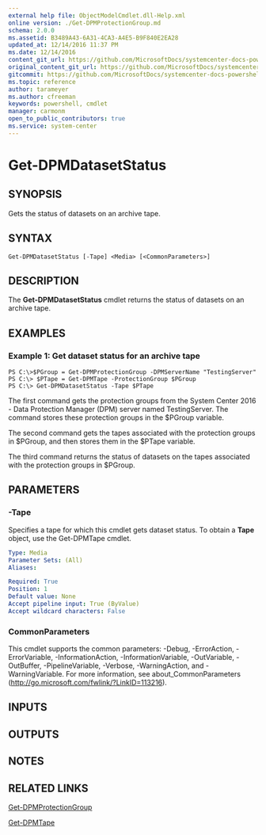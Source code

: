 ```yaml
---
external help file: ObjectModelCmdlet.dll-Help.xml
online version: ./Get-DPMProtectionGroup.md
schema: 2.0.0
ms.assetid: B3489A43-6A31-4CA3-A4E5-B9F840E2EA28
updated_at: 12/14/2016 11:37 PM
ms.date: 12/14/2016
content_git_url: https://github.com/MicrosoftDocs/systemcenter-docs-powershell/blob/master/systemcenter-cmdlets/SystemCenter2016/DataProtectionManager/v1/Get-DPMDatasetStatus.md
original_content_git_url: https://github.com/MicrosoftDocs/systemcenter-docs-powershell/blob/master/systemcenter-cmdlets/SystemCenter2016/DataProtectionManager/v1/Get-DPMDatasetStatus.md
gitcommit: https://github.com/MicrosoftDocs/systemcenter-docs-powershell/blob/ddd0fefc9adaabb9394eb6c21b33370913d1830d/systemcenter-cmdlets/SystemCenter2016/DataProtectionManager/v1/Get-DPMDatasetStatus.md
ms.topic: reference
author: tarameyer
ms.author: cfreeman
keywords: powershell, cmdlet
manager: carmonm
open_to_public_contributors: true
ms.service: system-center
---
```


# Get-DPMDatasetStatus

## SYNOPSIS
Gets the status of datasets on an archive tape.

## SYNTAX

```
Get-DPMDatasetStatus [-Tape] <Media> [<CommonParameters>]
```

## DESCRIPTION
The **Get-DPMDatasetStatus** cmdlet returns the status of datasets on an archive tape.

## EXAMPLES

### Example 1: Get dataset status for an archive tape
```
PS C:\>$PGroup = Get-DPMProtectionGroup -DPMServerName "TestingServer"
PS C:\> $PTape = Get-DPMTape -ProtectionGroup $PGroup
PS C:\> Get-DPMDatasetStatus -Tape $PTape
```

The first command gets the protection groups from the System Center 2016 - Data Protection Manager (DPM) server named TestingServer.
The command stores these protection groups in the $PGroup variable.

The second command gets the tapes associated with the protection groups in $PGroup, and then stores them in the $PTape variable.

The third command returns the status of datasets on the tapes associated with the protection groups in $PGroup.

## PARAMETERS

### -Tape
Specifies a tape for which this cmdlet gets dataset status.
To obtain a **Tape** object, use the Get-DPMTape cmdlet.

```yaml
Type: Media
Parameter Sets: (All)
Aliases: 

Required: True
Position: 1
Default value: None
Accept pipeline input: True (ByValue)
Accept wildcard characters: False
```

### CommonParameters
This cmdlet supports the common parameters: -Debug, -ErrorAction, -ErrorVariable, -InformationAction, -InformationVariable, -OutVariable, -OutBuffer, -PipelineVariable, -Verbose, -WarningAction, and -WarningVariable. For more information, see about_CommonParameters (http://go.microsoft.com/fwlink/?LinkID=113216).

## INPUTS

## OUTPUTS

## NOTES

## RELATED LINKS

[Get-DPMProtectionGroup](xref:SystemCenter2016/DataProtectionManager/v1/Get-DPMProtectionGroup.md)

[Get-DPMTape](xref:SystemCenter2016/DataProtectionManager/v1/Get-DPMTape.md)

